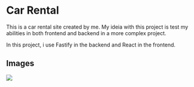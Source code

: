 # Car Rental

This is a car rental site created by me. My ideia with this project is test my abilities in both frontend and backend in a more complex project.

In this project, i use Fastify in the backend and React in the frontend.

## Images

<img src='file:///home/samuel/Pictures/Screenshot%20from%202024-03-09%2018-48-05.png'>
